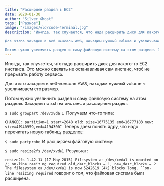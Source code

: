 ```yaml
---
title: "Расширяем раздел в EC2"
date: 2020-01-30
author: "Silver Ghost"
tags: ["Разное"]
image: "/images/old/code-terminal.jpg"
description: "Иногда, так случается, что надо расширить диск для какого-то EC2 инстанса. Это можно сделать не останавливая сам инстанс, чтоб не прерывать работу сервиса.

Для этого заходим в веб-консоль AWS, находим нужный volume и увеличиваем его размер.

Потом нужно увеличить раздел и саму файловую систему на этом разделе. Заходим по ssh"
---
```


Иногда, так случается, что надо расширить диск для какого-то EC2 инстанса. Это можно сделать не останавливая сам инстанс, чтоб не прерывать работу сервиса.

Для этого заходим в веб-консоль AWS, находим нужный volume и увеличиваем его размер.

Потом нужно увеличить раздел и саму файловую систему на этом разделе. Заходим по ssh на инстанс и расширяем раздел:

`$ sudo growpart /dev/xvda 1
`Получаем что-то типа:

`CHANGED: partition=1 start=2048 old: size=16775135 end=16777183 new: size=41940959,end=41943007
`Теперь даем понять ядру, что надо перечитать новую таблицу разделов:

`$ sudo partprobe
`И расширяем файловую систему:

`$ sudo resize2fs /dev/xvda1
`Результат:

`resize2fs 1.42.13 (17-May-2015)
Filesystem at /dev/xvda1 is mounted on /; on-line resizing required
old_desc_blocks = 1, new_desc_blocks = 2
The filesystem on /dev/xvda1 is now 5242619 (4k) blocks long.
``on-line resizing required` говорит о том, что файловая система была расширена.
